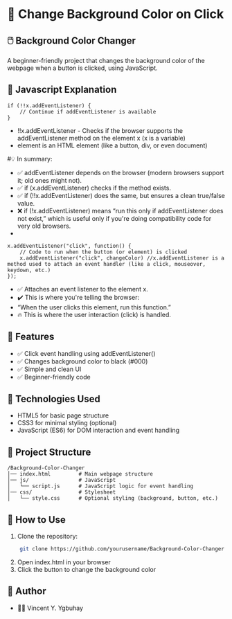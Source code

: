 ﻿# 🎨 Change Background Color on Click

## 🖱️ Background Color Changer
A beginner-friendly project that changes the background color of the webpage when a button is clicked, using JavaScript.

## 📘 Javascript Explanation
```
if (!!x.addEventListener) { 
    // Continue if addEventListener is available
}
```
- !!x.addEventListener - Checks if the browser supports the addEventListener method on the element x (x is a variable)
- element is an HTML element (like a button, div, or even document)

#💡 In summary:
- ✅ addEventListener depends on the browser (modern browsers support it; old ones might not).
- ✅ if (x.addEventListener) checks if the method exists.
- ✅ if (!!x.addEventListener) does the same, but ensures a clean true/false value.
- ❌ if (!x.addEventListener) means “run this only if addEventListener does not exist,” which is useful only if you're doing compatibility code for very old browsers.
- 
```
x.addEventListener("click", function() {
    // Code to run when the button (or element) is clicked
    x.addEventListener("click", changeColor) //x.addEventListener is a method used to attach an event handler (like a click, mouseover, keydown, etc.) 
});
```

- ✅ Attaches an event listener to the element x.
- ✔️ This is where you're telling the browser:
- “When the user clicks this element, run this function.”
- 🔥 This is where the user interaction (click) is handled.

## 📝 Features
- ✅ Click event handling using addEventListener()
- ✅ Changes background color to black (#000)
- ✅ Simple and clean UI
- ✅ Beginner-friendly code

## 🎯 Technologies Used
- HTML5 for basic page structure
- CSS3 for minimal styling (optional)
- JavaScript (ES6) for DOM interaction and event handling

## 📂 Project Structure
```
/Background-Color-Changer  
│── index.html         # Main webpage structure  
│── js/                # JavaScript  
│   └── script.js      # JavaScript logic for event handling  
│── css/               # Stylesheet  
│   └── style.css      # Optional styling (background, button, etc.)
```

## 📌 How to Use
1. Clone the repository:
```sh
    git clone https://github.com/yourusername/Background-Color-Changer.git
```
2. Open index.html in your browser
3. Click the button to change the background color

## 📜 Author
- 👨‍💻 Vincent Y. Ygbuhay
